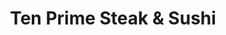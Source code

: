 ---
layout: place
title: "Ten Prime Steak & Sushi"
permalink: /rhode-island/providence/ten-prime-steak-sushi.html
stateAbbr: RI
stateName: Rhode Island
cityName: Providence
seo:
  name: "Ten Prime Steak & Sushi"
  type: Restaurant
  links: http://www.tenprimesteakandsushi.com/
description: "Designer rolls & aged meats are the draw at this swank fixture, with a raw bar & happy-hour menu. Looking for sushi in Providence, Rhode Island? Check out Te..."
place_id: ChIJYeeUNhRF5IkRnrn5W9b_nvM
photos:
  - name: >-
      places/ChIJYeeUNhRF5IkRnrn5W9b_nvM/photos/AeeoHcKyoogCOvdjjumV4lelqsSlMftNgKtNkv9nm_SAiMZl_nx45IP8-OZFQFnlob73R4Rxi_Y9A8WZgAN4LGyWiMD88DXzsBLZnRhBE4rnhqFvgJIUCKbN2GM5RTyOJzFHTiXLOlhe51pBzN5HIeMJNF7gn1FCwL6fhVqRFF4DNP_5MkC-p5qux230-BfcVJco1hFUgQXa_1Zbx73N2vm9L6ikaEgVrhLbETYx8q38ERLd52cDzlnMLroB5ETlyh6uUZVvdKvcg2Qbv8sEOXMfJLtXC1rcnw00NH8IkrLJoy8haCcwEr70sswDrkC6e3ypAJ5DlZ2n0rGToOElUrXYsdi6QRr_jPuW2z36sxubICbyJXFZnDV-McG471SV-P1jInsPQ6fdBO-6K0HakNYsNGVi22Mq9wObLGBzMtSxUn6LZ9JI
    widthPx: 4032
    heightPx: 1960
    authorAttributions:
      - displayName: john orlando
        uri: https://maps.google.com/maps/contrib/106627128519049812342
        photoUri: >-
          https://lh3.googleusercontent.com/a-/ALV-UjXcrh1Iy_Qy2VVHsdA5MshxIP9h5e4VQohP7n0EqsymIJJW0RkL_A=s100-p-k-no-mo
    flagContentUri: >-
      https://www.google.com/local/imagery/report/?cb_client=maps_api_places.places_api&image_key=!1e10!2sCIHM0ogKEICAgICM0L7LkwE&hl=en-US
    googleMapsUri: >-
      https://www.google.com/maps/place//data=!3m4!1e2!3m2!1sCIHM0ogKEICAgICM0L7LkwE!2e10!4m2!3m1!1s0x89e445143694e761:0xf39effd65bf9b99e
  - name: >-
      places/ChIJYeeUNhRF5IkRnrn5W9b_nvM/photos/AeeoHcI7KlP7lMXMCMGaTTx1crvxyRN4vqN1hA_Gdb4PHd4-D1qaVeSqV9g9zC_oL-0mZ3OXDG5NOsfzN0qzArIUktDHRrRlQQ6Jo_bGWoA3Vu4jXeJbJmFINo1m5bvu47PnllW4-rcB48SsNHeIIo7sdR4PDRp2oQqTyawVH5uldnAPmeoyBP0c3YSM-kahl_-FIQil1jWXJD0wLkBY5Ic5aQctjwCCx92opboHecdol8tnOtZYQMg12yvYw6s2500x-BnoBn-iagBownNBLgeYntxd-1iKZSPoVckGXMFxNw3zSA
    widthPx: 4800
    heightPx: 3200
    authorAttributions:
      - displayName: Ten Prime Steak & Sushi
        uri: https://maps.google.com/maps/contrib/118097580391562529722
        photoUri: >-
          https://lh3.googleusercontent.com/a/ACg8ocJs0EjCBvtZsOsteHuSsDSthMFsVZqI1ImAEp-rfhRnMDQgFg=s100-p-k-no-mo
    flagContentUri: >-
      https://www.google.com/local/imagery/report/?cb_client=maps_api_places.places_api&image_key=!1e10!2sAF1QipMWhsgdbPuiSsfGjyUuDPfPhovcvdqjS8FIkjK0&hl=en-US
    googleMapsUri: >-
      https://www.google.com/maps/place//data=!3m4!1e2!3m2!1sAF1QipMWhsgdbPuiSsfGjyUuDPfPhovcvdqjS8FIkjK0!2e10!4m2!3m1!1s0x89e445143694e761:0xf39effd65bf9b99e
  - name: >-
      places/ChIJYeeUNhRF5IkRnrn5W9b_nvM/photos/AeeoHcK5FubkoITPUxB5KDKjYyrMGGAdBf-GFzKw8v4FvVlZ7sArSzdO_SkAm8DarbkiboB-0n7iRqsard_Bgk9Ve_GKjogj0l2Qrlkt7HYG0SzUEyd6u4t0jtz2JyYJ1OsoSRvVeQa90qxIFdgm7BIHR48hVmH0Bop_U5MTw1BaioiTTFMZn8RjIddoVrg8pelzwNbsWETMVWZ512RXfbnTu55jq4qyRit2juu6k6TziCnhmdTFOjLOu6sYIJFH4WNKiAMelLI7ebgfslKmRfvVxjt_uOWjGyqTlkNwzH1NsocnOIL9wt_yj0eCpnCjr_c06yQORLlXKf_h3VXYfUZF1ZEwpz3ZdN2nQT_i5GZr0Eq5dWTEukr00ZjBt47QHAwVCH0jiZ6rkUr96WKJt4c_yqk8Nhcc2WV8mJAVaTvbVQ2bXA
    widthPx: 4032
    heightPx: 3024
    authorAttributions:
      - displayName: Jessica Rabbit
        uri: https://maps.google.com/maps/contrib/104536384410145082164
        photoUri: >-
          https://lh3.googleusercontent.com/a/ACg8ocI7wOzIA0mhYzyGAaURugbQpULsDGDwSaE6WYRhTbU_yzrA3g=s100-p-k-no-mo
    flagContentUri: >-
      https://www.google.com/local/imagery/report/?cb_client=maps_api_places.places_api&image_key=!1e10!2sCIHM0ogKEICAgMCwwJeUdA&hl=en-US
    googleMapsUri: >-
      https://www.google.com/maps/place//data=!3m4!1e2!3m2!1sCIHM0ogKEICAgMCwwJeUdA!2e10!4m2!3m1!1s0x89e445143694e761:0xf39effd65bf9b99e
  - name: >-
      places/ChIJYeeUNhRF5IkRnrn5W9b_nvM/photos/AeeoHcIRF0kkoymnJnEVtnWOvUmNx4t5afEipvh_l88yrAfRYIk3EmTXu5felJTAttKnfprqLB3DYoHbYvnludWZCeYbn7zwOsu0HdudryUdScybsLJS8d_IwBXUXOj7t_HBQEr_JDPUdf8dzty7vemWuWIIgmVFbK_16bQIZNuh_WolkkssMvLdTIItIP0Eu2GrOPA7Mhs8J6r0TyeFNjkkBR6tGrNCQUnd1v1H1tw3lPv4WHqcKvpMBOmYHcf5xeY-xkga3Ky3kq4-haqsMQi8kF1E3rhfHis7lt09vss8zJFrPfqnGRYl9cSal6bZ6T4N2kOG2lsAKAdxXTer1RrlfmZwTATqP043VMdm6FjAcEL_ze9TRHaJzdTXpqyE1-jAf53kV9tD_VTR67WrHRdwmKR0zqpEKkOpPAYfhM-0wQ9XpQ
    widthPx: 3000
    heightPx: 4000
    authorAttributions:
      - displayName: Sofia Melton
        uri: https://maps.google.com/maps/contrib/106995728968232039114
        photoUri: >-
          https://lh3.googleusercontent.com/a-/ALV-UjWAoqDASEga9teJvzlsDyCWxuV15Aiu9veVUb5-W5F6GXXVklz4ZQ=s100-p-k-no-mo
    flagContentUri: >-
      https://www.google.com/local/imagery/report/?cb_client=maps_api_places.places_api&image_key=!1e10!2sCIHM0ogKEICAgIDP9fzTDg&hl=en-US
    googleMapsUri: >-
      https://www.google.com/maps/place//data=!3m4!1e2!3m2!1sCIHM0ogKEICAgIDP9fzTDg!2e10!4m2!3m1!1s0x89e445143694e761:0xf39effd65bf9b99e
  - name: >-
      places/ChIJYeeUNhRF5IkRnrn5W9b_nvM/photos/AeeoHcIjndqQgJwzadqqupUl2WzWI7eZxQYSk_TiC-V448DCkUK-w1j6M0WL3wk2ODuXbfME5jyL2T6Vt3ZU2idFxymepxl22e3JGgBSy1oS0D4t5OuVJynM2Q6K34NPz--sfzbddW1kMvSOZfn8twp5eBnwH1FYPrxRD8yGwi54ub7YZedGL9PmqbybWDlyo0pEDg_uR8ibJ-zP9xhI6a9eHhowfBPJ1YBNEZcu7u9iKr-IBxCwzV_FasxGPj1LBhwVsoBjCGxFqpjDVoGZFJN8KyudLmrO7qbQTNhN93uruVwwTZA3X4lQuhJf0iPUZbuzODPJ3H7fAcDUkdL6AL5jroL2dB1q1HURJoGX7YPsp2egRmJy-Zo2SJB2A6MCnGpTLHmOGJ8jYn4nKvR8H5ic2e9BTOC6PcRzLuRptwalDuc4Fq5iPHutGumSBeV1Ug3j
    widthPx: 4096
    heightPx: 3072
    authorAttributions:
      - displayName: jared francis
        uri: https://maps.google.com/maps/contrib/111530514282422194465
        photoUri: >-
          https://lh3.googleusercontent.com/a-/ALV-UjVo9WtYvSba6BdZ7z1kOjb2vFPMso5mvGtNH_B3D2Ep5TNgthAY=s100-p-k-no-mo
    flagContentUri: >-
      https://www.google.com/local/imagery/report/?cb_client=maps_api_places.places_api&image_key=!1e10!2sCIABIhAA3jU3wigQn2e25BAAA0US&hl=en-US
    googleMapsUri: >-
      https://www.google.com/maps/place//data=!3m4!1e2!3m2!1sCIABIhAA3jU3wigQn2e25BAAA0US!2e10!4m2!3m1!1s0x89e445143694e761:0xf39effd65bf9b99e
  - name: >-
      places/ChIJYeeUNhRF5IkRnrn5W9b_nvM/photos/AeeoHcLuyp-UfOH5Tczf9XXIbk6h9TNIv6JAWazHq27heEA3-BMsmyduo8nT0LmXA5R9g-ofrAcDoNPeg1rU7UhCCGOLwWA5OEnYOGa48WWNReSQMmn49FalrfQiFFZgcj6MEtu2gbOMoZwWKvUdan2sG-vRmCsGqnqh29NTIxtQbc2aGxrLZDfYV7hma32eup2p1-DWHQ0K8ORXau0Tx1agPREZlC79YUawYQy4knCxxP-7Q_ss3svBqLTidA7SKlHEP6OR0WXyX8msRH6R_8v34w1fJtmB8FMdMZA9nP4EVorzzMIoQg67vHgJUq6mR3rQs868VxxFMN5_dEKa1L5ihP2kBLIrCEFfAubPzU_iEiTZPGwjy4UNutyyWorPvympVAY1-5Erve3BWrfa97LJh-xJBHtNyg41riEJYTNlPna-6SFI
    widthPx: 4080
    heightPx: 2296
    authorAttributions:
      - displayName: James Regan
        uri: https://maps.google.com/maps/contrib/105297378093452782051
        photoUri: >-
          https://lh3.googleusercontent.com/a-/ALV-UjV2yk8eCWOcq5HgijmwL7qSWvWa2tsxniecwI8K1f2PPE64Qt17-A=s100-p-k-no-mo
    flagContentUri: >-
      https://www.google.com/local/imagery/report/?cb_client=maps_api_places.places_api&image_key=!1e10!2sCIHM0ogKEICAgICnnOKq9QE&hl=en-US
    googleMapsUri: >-
      https://www.google.com/maps/place//data=!3m4!1e2!3m2!1sCIHM0ogKEICAgICnnOKq9QE!2e10!4m2!3m1!1s0x89e445143694e761:0xf39effd65bf9b99e
  - name: >-
      places/ChIJYeeUNhRF5IkRnrn5W9b_nvM/photos/AeeoHcLZS8MxAMlBhCt-Ko_FL1SLb51sm8wg4ZPRyBhdTi8g_nH0EyT2VC--3-uCaqitBQnz3d54LmNmBTDRlWwU1f9lpit4K5fQq7y5hQ8N_vrGsynpEpaw2Y-YhWyENJuyxwJKyvZIO8Jm7PQaQnO4qMIyMu52LtC-x4x6ScJqRD0ESYG3rCqehHrCzgLBpWzF7qy8Nth0S0JWmjxkSomp6wiRDUXFehc4RS59yis-XZuwE3pOetjx3_CHQGLKxGiOEfdq92yEOehMAomx4c0BN3u_WRlPApS_XwXKDXH4GVRNIc91jsmzBSBJL2BwWEhrO1bxwZDuVltZgVbSaJ54nS4VTAaYM4QAIY7ZOlexiFgZRdRCb0VHhpuZJ_XFmcFjNFIZVaIzZUnwnJr6-4jvy8z7sVKGG3OWfKidKKcm_H_2Lw
    widthPx: 3024
    heightPx: 4032
    authorAttributions:
      - displayName: David T
        uri: https://maps.google.com/maps/contrib/117037204604578734339
        photoUri: >-
          https://lh3.googleusercontent.com/a-/ALV-UjXOBSfJ2MuJJJPELjO-7bTmUB_wfm6uHMsLto2QuPJirCgSx1Fo=s100-p-k-no-mo
    flagContentUri: >-
      https://www.google.com/local/imagery/report/?cb_client=maps_api_places.places_api&image_key=!1e10!2sCIHM0ogKEICAgICDwribeg&hl=en-US
    googleMapsUri: >-
      https://www.google.com/maps/place//data=!3m4!1e2!3m2!1sCIHM0ogKEICAgICDwribeg!2e10!4m2!3m1!1s0x89e445143694e761:0xf39effd65bf9b99e
  - name: >-
      places/ChIJYeeUNhRF5IkRnrn5W9b_nvM/photos/AeeoHcKFQtgyf5_vy83nnuwnyHwdzAssxsyf2UEgA5BA7iU9A6Ia9hFKNwm068ddaM78gLcaBpNvRrrmSC7mdNf9T3o5VLP2rHrcpAHaPQ84D_q6dZlNRZw21W0YxUFlkoVQBFRdi2tJ9SVOSNC9Ecp23jiUwuMrbVZ_l9vBatgj7snVYGBSW-9jC-SxIpr_nQyxopLU04URKm25zDwNu4L9z3my2CXfR98txq6yzV0_TNokg_eTQgM8z7IzGh-wIzDNLwjYdeq2_mHzlZBfUIv4nn3b0CV5PgYLiZ-WFAI7o2Mu3ZikIJbteRQjlaAeNppOcYJYo13gM3jm8QJEEWl3ddLBQ0vPfj-6i4JwnDK8ViNawtMJvQ_-pWCl0N8lp2ZwBO-6JbWCHK7tNdIjP2KuZx-xf3WKARbv0mdlyEqQetkmS_DXS_qDxF2BX0hbbQ
    widthPx: 4096
    heightPx: 3072
    authorAttributions:
      - displayName: jared francis
        uri: https://maps.google.com/maps/contrib/111530514282422194465
        photoUri: >-
          https://lh3.googleusercontent.com/a-/ALV-UjVo9WtYvSba6BdZ7z1kOjb2vFPMso5mvGtNH_B3D2Ep5TNgthAY=s100-p-k-no-mo
    flagContentUri: >-
      https://www.google.com/local/imagery/report/?cb_client=maps_api_places.places_api&image_key=!1e10!2sCIABIhAA3jqzriXbQWe25CIACByj&hl=en-US
    googleMapsUri: >-
      https://www.google.com/maps/place//data=!3m4!1e2!3m2!1sCIABIhAA3jqzriXbQWe25CIACByj!2e10!4m2!3m1!1s0x89e445143694e761:0xf39effd65bf9b99e
  - name: >-
      places/ChIJYeeUNhRF5IkRnrn5W9b_nvM/photos/AeeoHcIyOkoMr04GDGn4gyCHw28mo89eeS6Nr3gPAxkAeDWWv4x3bgJ83yq-vKwiCLLHYTQy0JzkSimVvc_9ukKxnXlm7VrJPsJbbxYokt2oXckNRsrGw4I3G0IQ_u3g4jONTBKPsNkrVfuLCCZ5yRmNMKD7Tf3z_5d3BDOZN4xeF--VALTTIzpXmWxqoIGsW6HiC1gxRbDeGAvQAgaF8fkuv9DG_aTxzUngZC1Z8OmrefmxJ6meiPW2RFg6Ro273Ya2qPznvWHAVKmrrxbaNtJ7SQMkccTGkEa0g5ch6vvJE2EHAZ0lDmYPqNdIawghCE0JvcayM8ZD1CYfv8hOCGgkO3CLIuSD8S9bCkgKPafzRK2rXkFao_Xc85e7kdOtCzk9SMab11Em3J-NwL-fTJve2nBVG-1V42ROXQhjM8PEDlg
    widthPx: 4032
    heightPx: 3024
    authorAttributions:
      - displayName: JRL
        uri: https://maps.google.com/maps/contrib/110526636070626179744
        photoUri: >-
          https://lh3.googleusercontent.com/a/ACg8ocL2fzJTV5chzlGQFs4odAtrKTHYBlj1F4qnYqX048HyA30uiwG2=s100-p-k-no-mo
    flagContentUri: >-
      https://www.google.com/local/imagery/report/?cb_client=maps_api_places.places_api&image_key=!1e10!2sCIHM0ogKEICAgIC1qazBFg&hl=en-US
    googleMapsUri: >-
      https://www.google.com/maps/place//data=!3m4!1e2!3m2!1sCIHM0ogKEICAgIC1qazBFg!2e10!4m2!3m1!1s0x89e445143694e761:0xf39effd65bf9b99e
  - name: >-
      places/ChIJYeeUNhRF5IkRnrn5W9b_nvM/photos/AeeoHcLTmNgdPgkMPgxnbfpnfxtwtgqAzjtJgWUL9opd8VqpD4dJrLEPOC76ag3uO5ubApEpsmXvjsqTSP_6BvoOUpe9581JcGJtBnurYoFQdHWqmO19NA2Hji0i1nAOZ_q4ejhciiHCO7gNbkbxBlOvZCeZ1XXZylqNI3R5ny5kVXH6yvj-kGz6G-MtEu7WVBIoDyqC1TMkw5GbIRBHrkZanM0gA3FAQtADoAsYpFpXMjvsK6M_V6ysb2dl7q4zyaDo-o9JLr_7mRoBlE4Lm7QblcqoA2cJgWizXCjRPBUOMsAVewYPZrzEvGXvGDgtkumMCWZ635I8JV70_qP004AJbC559ibyXJ26GN9VIr2gdW2ra-SMWrCwU1-PdF181POOChuURqnujc2-SrmcRZP1cOKDJE6h-LupSGcEOomakJsYhrYz
    widthPx: 3024
    heightPx: 4032
    authorAttributions:
      - displayName: Darren Branner
        uri: https://maps.google.com/maps/contrib/113755171481160290544
        photoUri: >-
          https://lh3.googleusercontent.com/a-/ALV-UjWUZWaywkVapYFwOF_KPWu_IiZUEaZmnx6oNd9MwjeHvKL_3XML=s100-p-k-no-mo
    flagContentUri: >-
      https://www.google.com/local/imagery/report/?cb_client=maps_api_places.places_api&image_key=!1e10!2sCIHM0ogKEICAgIDr39CDtwE&hl=en-US
    googleMapsUri: >-
      https://www.google.com/maps/place//data=!3m4!1e2!3m2!1sCIHM0ogKEICAgIDr39CDtwE!2e10!4m2!3m1!1s0x89e445143694e761:0xf39effd65bf9b99e
address: 55 Pine St, Providence, RI 02903, USA
street: 55 Pine St
city: Providence
state: RI
zip: '02903'
country: USA
neighborhood: Downtown Providence
latitude: '41.823105'
longitude: '-71.409622'
accessibility_options:
  wheelchairAccessibleRestroom: true
  wheelchairAccessibleSeating: true
business_status: OPERATIONAL
name: Ten Prime Steak & Sushi
google_maps_links:
  directionsUri: >-
    https://www.google.com/maps/dir//''/data=!4m7!4m6!1m1!4e2!1m2!1m1!1s0x89e445143694e761:0xf39effd65bf9b99e!3e0
  placeUri: https://maps.google.com/?cid=17554749693667948958
  writeAReviewUri: >-
    https://www.google.com/maps/place//data=!4m3!3m2!1s0x89e445143694e761:0xf39effd65bf9b99e!12e1
  reviewsUri: >-
    https://www.google.com/maps/place//data=!4m4!3m3!1s0x89e445143694e761:0xf39effd65bf9b99e!9m1!1b1
  photosUri: >-
    https://www.google.com/maps/place//data=!4m3!3m2!1s0x89e445143694e761:0xf39effd65bf9b99e!10e5
primary_type: Steak House
opening_hours:
  regular: null
  current: null
secondary_opening_hours:
  regular:
    weekdayDescriptions: null
    type: null
  current:
    weekdayDescriptions: null
    type: null
phone: (401) 453-2333
price_level: PRICE_LEVEL_EXPENSIVE
price_range: $100 &ndash; & up
rating: '4.6'
rating_count: 615
website: http://www.tenprimesteakandsushi.com/
reviews:
  - name: >-
      places/ChIJYeeUNhRF5IkRnrn5W9b_nvM/reviews/ChZDSUhNMG9nS0VJQ0FnTURnbE9tcGFnEAE
    relativePublishTimeDescription: a month ago
    rating: 5
    text:
      text: >-
        This is like my 4th time eating here so a review is long overdue. This
        place is excellent. 10/10 and has become my favorite place for fine
        dining in RI. The drinks always taste great and they are always boozie.
        I had a few gin and tonics and an espresso martini. I ordered the new
        york strip and bacon mac and cheese. Safe to say I did not leave
        anything on my plate. My partner ordered the fire cracker roll and it
        was delicious. The truffle fries were also great. We capped it off with
        the bread pudding. Service was also 10/10 and I will definitely be back
        soon. My only complaint is that they need to bring back the meatloaf! It
        is too good to not be back on the menu!
      languageCode: en
    originalText:
      text: >-
        This is like my 4th time eating here so a review is long overdue. This
        place is excellent. 10/10 and has become my favorite place for fine
        dining in RI. The drinks always taste great and they are always boozie.
        I had a few gin and tonics and an espresso martini. I ordered the new
        york strip and bacon mac and cheese. Safe to say I did not leave
        anything on my plate. My partner ordered the fire cracker roll and it
        was delicious. The truffle fries were also great. We capped it off with
        the bread pudding. Service was also 10/10 and I will definitely be back
        soon. My only complaint is that they need to bring back the meatloaf! It
        is too good to not be back on the menu!
      languageCode: en
    authorAttribution:
      displayName: Jose Perales
      uri: https://www.google.com/maps/contrib/110734515165462766342/reviews
      photoUri: >-
        https://lh3.googleusercontent.com/a-/ALV-UjW0npIga0N7AbI3KZaRfXq7JpT0GSJw9e4sIux_9uBdFgzzQIrq=s128-c0x00000000-cc-rp-mo-ba4
    publishTime: '2025-02-22T17:55:36.022983Z'
    flagContentUri: >-
      https://www.google.com/local/review/rap/report?postId=ChZDSUhNMG9nS0VJQ0FnTURnbE9tcGFnEAE&d=17924085&t=1
    googleMapsUri: >-
      https://www.google.com/maps/reviews/data=!4m6!14m5!1m4!2m3!1sChZDSUhNMG9nS0VJQ0FnTURnbE9tcGFnEAE!2m1!1s0x89e445143694e761:0xf39effd65bf9b99e
  - name: >-
      places/ChIJYeeUNhRF5IkRnrn5W9b_nvM/reviews/ChdDSUhNMG9nS0VJQ0FnTUNJcnJXMnNnRRAB
    relativePublishTimeDescription: a week ago
    rating: 5
    text:
      text: >-
        🥩🥩  🍾🍾🍣🍣 MUST VISIT ALERT 🚨‼️This spot is #Ballerific When I tell
        you this spot was TOP OF THE LINE... That gives it no justice....
        Amazing Drinks. Menu. and Service....🏅🏅🏅🏅🏅This place is a 12 out of
        10... The Filet is insane... the 16 Oz steak 🥩 incredible... try The
        beet juice Marg 👀👀 I don't like beets... t was fire 🔥 🔥
      languageCode: en
    originalText:
      text: >-
        🥩🥩  🍾🍾🍣🍣 MUST VISIT ALERT 🚨‼️This spot is #Ballerific When I tell
        you this spot was TOP OF THE LINE... That gives it no justice....
        Amazing Drinks. Menu. and Service....🏅🏅🏅🏅🏅This place is a 12 out of
        10... The Filet is insane... the 16 Oz steak 🥩 incredible... try The
        beet juice Marg 👀👀 I don't like beets... t was fire 🔥 🔥
      languageCode: en
    authorAttribution:
      displayName: Flowers and Kain
      uri: https://www.google.com/maps/contrib/114555960537319415830/reviews
      photoUri: >-
        https://lh3.googleusercontent.com/a-/ALV-UjWO7a58Tz8RlYOYaZk8-8JNVDWUdiSuqfpSfInNwWuB34RezJNsVw=s128-c0x00000000-cc-rp-mo-ba6
    publishTime: '2025-04-05T21:58:59.423198Z'
    flagContentUri: >-
      https://www.google.com/local/review/rap/report?postId=ChdDSUhNMG9nS0VJQ0FnTUNJcnJXMnNnRRAB&d=17924085&t=1
    googleMapsUri: >-
      https://www.google.com/maps/reviews/data=!4m6!14m5!1m4!2m3!1sChdDSUhNMG9nS0VJQ0FnTUNJcnJXMnNnRRAB!2m1!1s0x89e445143694e761:0xf39effd65bf9b99e
  - name: >-
      places/ChIJYeeUNhRF5IkRnrn5W9b_nvM/reviews/ChdDSUhNMG9nS0VJQ0FnTUN3aXNQbjdnRRAB
    relativePublishTimeDescription: 3 weeks ago
    rating: 3
    text:
      text: >-
        My server was awesome. Ambience great! Drinks were fire! Food I’ll give
        them a 7/10
      languageCode: en
    originalText:
      text: >-
        My server was awesome. Ambience great! Drinks were fire! Food I’ll give
        them a 7/10
      languageCode: en
    authorAttribution:
      displayName: Zuleik Vazquez
      uri: https://www.google.com/maps/contrib/102458804912888772682/reviews
      photoUri: >-
        https://lh3.googleusercontent.com/a/ACg8ocLiJIjCD1BuNoii-bKkYEJULCnObHDv8SaqMc6uJUmRSaPbC20=s128-c0x00000000-cc-rp-mo-ba3
    publishTime: '2025-03-18T00:04:31.423641Z'
    flagContentUri: >-
      https://www.google.com/local/review/rap/report?postId=ChdDSUhNMG9nS0VJQ0FnTUN3aXNQbjdnRRAB&d=17924085&t=1
    googleMapsUri: >-
      https://www.google.com/maps/reviews/data=!4m6!14m5!1m4!2m3!1sChdDSUhNMG9nS0VJQ0FnTUN3aXNQbjdnRRAB!2m1!1s0x89e445143694e761:0xf39effd65bf9b99e
  - name: >-
      places/ChIJYeeUNhRF5IkRnrn5W9b_nvM/reviews/ChZDSUhNMG9nS0VJQ0FnTUNJOGZmY0tnEAE
    relativePublishTimeDescription: a week ago
    rating: 5
    text:
      text: >-
        The best place for sushi in Providence.   Great rolls and unique ones at
        that.  Ask for the sushi sandwitch.   Yum!   Amazing drinks as well.  
        🍸. I did not try the steak but they looked amazing.   I did have a
        filet roll which was incredible.   I try and come here every time I am
        in town.  You will not be sorry.  Gets very busy.
      languageCode: en
    originalText:
      text: >-
        The best place for sushi in Providence.   Great rolls and unique ones at
        that.  Ask for the sushi sandwitch.   Yum!   Amazing drinks as well.  
        🍸. I did not try the steak but they looked amazing.   I did have a
        filet roll which was incredible.   I try and come here every time I am
        in town.  You will not be sorry.  Gets very busy.
      languageCode: en
    authorAttribution:
      displayName: Eric
      uri: https://www.google.com/maps/contrib/112942447592708887440/reviews
      photoUri: >-
        https://lh3.googleusercontent.com/a-/ALV-UjUfVa-fastbGVL3MhJOGcVaaalERRei_AUaJwQxYAZB1ubj-D8q=s128-c0x00000000-cc-rp-mo-ba5
    publishTime: '2025-04-02T23:56:33.620792Z'
    flagContentUri: >-
      https://www.google.com/local/review/rap/report?postId=ChZDSUhNMG9nS0VJQ0FnTUNJOGZmY0tnEAE&d=17924085&t=1
    googleMapsUri: >-
      https://www.google.com/maps/reviews/data=!4m6!14m5!1m4!2m3!1sChZDSUhNMG9nS0VJQ0FnTUNJOGZmY0tnEAE!2m1!1s0x89e445143694e761:0xf39effd65bf9b99e
  - name: >-
      places/ChIJYeeUNhRF5IkRnrn5W9b_nvM/reviews/ChZDSUhNMG9nS0VJQ0FnSURYOHNhQ1pnEAE
    relativePublishTimeDescription: 5 months ago
    rating: 5
    text:
      text: >-
        Very much appreciate that they are on the Rewards Network, found them
        there while traveling and decided to check it out.  Did not disappoint. 
        The lobster mac and cheese was great with lots of lobster, excellent
        steak prepared just right.
      languageCode: en
    originalText:
      text: >-
        Very much appreciate that they are on the Rewards Network, found them
        there while traveling and decided to check it out.  Did not disappoint. 
        The lobster mac and cheese was great with lots of lobster, excellent
        steak prepared just right.
      languageCode: en
    authorAttribution:
      displayName: Lincoln Schneider
      uri: https://www.google.com/maps/contrib/101869149440810897636/reviews
      photoUri: >-
        https://lh3.googleusercontent.com/a/ACg8ocITphU_UjHB8yHHalsGEyhBapi4GDjxnjvEp9E93eVmNrpC7A=s128-c0x00000000-cc-rp-mo-ba5
    publishTime: '2024-10-25T21:38:07.151220Z'
    flagContentUri: >-
      https://www.google.com/local/review/rap/report?postId=ChZDSUhNMG9nS0VJQ0FnSURYOHNhQ1pnEAE&d=17924085&t=1
    googleMapsUri: >-
      https://www.google.com/maps/reviews/data=!4m6!14m5!1m4!2m3!1sChZDSUhNMG9nS0VJQ0FnSURYOHNhQ1pnEAE!2m1!1s0x89e445143694e761:0xf39effd65bf9b99e
parking_options:
  paidParkingLot: true
  valetParking: true
payment_options:
  acceptsCreditCards: true
  acceptsDebitCards: true
  acceptsCashOnly: false
  acceptsNfc: true
allow_dogs: null
curbside_pickup: null
delivery: true
dine_in: true
good_for_children: false
good_for_groups: true
good_for_sports: null
live_music: false
menu_for_children: false
outdoor_seating: false
reservable: true
restroom: true
serves_beer: true
serves_breakfast: false
serves_brunch: false
serves_cocktails: true
serves_coffee: true
serves_dinner: true
serves_dessert: true
serves_lunch: true
serves_vegetarian_food: true
serves_wine: true
takeout: true
summary: >-
  Designer rolls & aged meats are the draw at this swank fixture, with a raw bar
  & happy-hour menu.

---